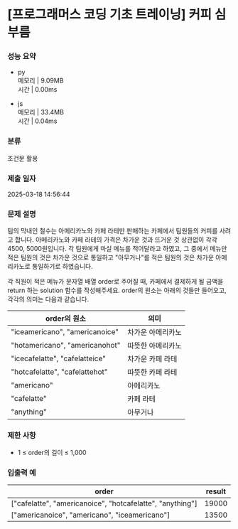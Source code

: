 # [프로그래머스 코딩 기초 트레이닝] 커피 심부름

### 성능 요약

- py  
  메모리 | 9.09MB  
  시간 | 0.00ms

- js  
  메모리 | 33.4MB  
  시간 | 0.04ms

### 분류

조건문 활용

### 제출 일자

2025-03-18 14:56:44

### 문제 설명

팀의 막내인 철수는 아메리카노와 카페 라테만 판매하는 카페에서 팀원들의 커피를 사려고 합니다. 아메리카노와 카페 라테의 가격은 차가운 것과 뜨거운 것 상관없이 각각 4500, 5000원입니다. 각 팀원에게 마실 메뉴를 적어달라고 하였고, 그 중에서 메뉴만 적은 팀원의 것은 차가운 것으로 통일하고 "아무거나"를 적은 팀원의 것은 차가운 아메리카노로 통일하기로 하였습니다.

각 직원이 적은 메뉴가 문자열 배열 order로 주어질 때, 카페에서 결제하게 될 금액을 return 하는 solution 함수를 작성해주세요. order의 원소는 아래의 것들만 들어오고, 각각의 의미는 다음과 같습니다.

| order의 원소                   | 의미              |
| ------------------------------ | ----------------- |
| "iceamericano", "americanoice" | 차가운 아메리카노 |
| "hotamericano", "americanohot" | 따뜻한 아메리카노 |
| "icecafelatte", "cafelatteice" | 차가운 카페 라테  |
| "hotcafelatte", "cafelattehot" | 따뜻한 카페 라테  |
| "americano"                    | 아메리카노        |
| "cafelatte"                    | 카페 라테         |
| "anything"                     | 아무거나          |

### 제한 사항

- 1 ≤ order의 길이 ≤ 1,000

### 입출력 예

| order                                                     | result |
| --------------------------------------------------------- | ------ |
| ["cafelatte", "americanoice", "hotcafelatte", "anything"] | 19000  |
| ["americanoice", "americano", "iceamericano"]             | 13500  |
